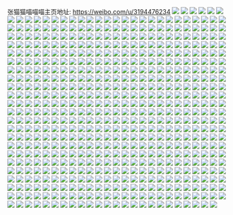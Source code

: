张猫猫喵喵喵主页地址: https://weibo.com/u/3194476234 
![](https://wx4.sinaimg.cn/mw2000/be67d6caly1h9breqdxnrj20u0140aig.jpg) 
![](https://wx4.sinaimg.cn/mw2000/be67d6caly1h9breqvjafj20u01hcahx.jpg) 
![](https://wx4.sinaimg.cn/mw2000/be67d6caly1h9brergyfdj20u0140n5k.jpg) 
![](https://wx4.sinaimg.cn/mw2000/be67d6caly1h9brept0y8j20u0140430.jpg) 
![](https://wx4.sinaimg.cn/mw2000/be67d6caly1h9bretli2sj20u01hc79u.jpg) 
![](https://wx4.sinaimg.cn/mw2000/be67d6caly1h9brerzi61j21400u0aht.jpg) 
![](https://wx4.sinaimg.cn/mw2000/be67d6caly1h9bresa70aj20k00zk78k.jpg) 
![](https://wx4.sinaimg.cn/mw2000/be67d6caly1h9bresz4j0j20u01hcakj.jpg) 
![](https://wx4.sinaimg.cn/mw2000/be67d6caly1h93se9oma0j20fp03bdfv.jpg) 
![](https://wx4.sinaimg.cn/mw2000/be67d6caly1h92mfc2porj20u01hc45l.jpg) 
![](https://wx4.sinaimg.cn/mw2000/be67d6caly1h92md96uwaj20u0140wlq.jpg) 
![](https://wx4.sinaimg.cn/mw2000/be67d6caly1h92mfdwi92j21hc0u07if.jpg) 
![](https://wx4.sinaimg.cn/mw2000/be67d6caly1h92md8mg9yj20u0140wmi.jpg) 
![](https://wx4.sinaimg.cn/mw2000/be67d6caly1h92mfjdotcj20u00u0gpr.jpg) 
![](https://wx4.sinaimg.cn/mw2000/be67d6caly1h92md9weatj20u0140wmx.jpg) 
![](https://wx4.sinaimg.cn/mw2000/be67d6caly1h92mffkp7sj21hc0u0wqp.jpg) 
![](https://wx4.sinaimg.cn/mw2000/be67d6caly1h92md7yufuj20u0140jyp.jpg) 
![](https://wx4.sinaimg.cn/mw2000/be67d6caly1h92mffzh0tj20u01hcq9y.jpg) 
![](https://wx4.sinaimg.cn/mw2000/be67d6caly1h90fd8tyz6j21400u0dmv.jpg) 
![](https://wx4.sinaimg.cn/mw2000/be67d6caly1h90fd8cjlbj20u00u0wka.jpg) 
![](https://wx4.sinaimg.cn/mw2000/be67d6caly1h90fiwgp29j20u00u00xy.jpg) 
![](https://wx4.sinaimg.cn/mw2000/be67d6caly1h90fiwv72lj20u00u0zpv.jpg) 
![](https://wx4.sinaimg.cn/mw2000/be67d6caly1h90fix91rsj20u00u0afb.jpg) 
![](https://wx4.sinaimg.cn/mw2000/be67d6caly1h90fiy2nc9j20u00u0444.jpg) 
![](https://wx4.sinaimg.cn/mw2000/be67d6caly1h8z1qn2v07j20u00u044z.jpg) 
![](https://wx4.sinaimg.cn/mw2000/be67d6caly1h8t8i27mptj20qo0zk41i.jpg) 
![](https://wx4.sinaimg.cn/mw2000/be67d6caly1h8t8eut1ssj20u00u0ag2.jpg) 
![](https://wx4.sinaimg.cn/mw2000/be67d6caly1h8t8eshivrj20u00u0tf1.jpg) 
![](https://wx4.sinaimg.cn/mw2000/be67d6caly1h8t8et4k0bj20u00u0gru.jpg) 
![](https://wx4.sinaimg.cn/mw2000/be67d6caly1h8t8exa5e5j20u01hcwlq.jpg) 
![](https://wx4.sinaimg.cn/mw2000/be67d6caly1h8j2e9anodj202q022gle.jpg) 
![](https://wx4.sinaimg.cn/mw2000/be67d6caly1h8e3038du8j213u0tugyf.jpg) 
![](https://wx4.sinaimg.cn/mw2000/be67d6caly1h8e333wjg1j20tz0tz11w.jpg) 
![](https://wx4.sinaimg.cn/mw2000/be67d6caly1h8e305na3mj21o01o0hdo.jpg) 
![](https://wx4.sinaimg.cn/mw2000/be67d6caly1h8e33ddcfij213u0tuqec.jpg) 
![](https://wx4.sinaimg.cn/mw2000/be67d6caly1h88dbmciq6j20p30is423.jpg) 
![](https://wx4.sinaimg.cn/mw2000/be67d6caly1h867tm9q4nj20c80awdga.jpg) 
![](https://wx4.sinaimg.cn/mw2000/be67d6caly1h867tx1zacj21o01o0azx.jpg) 
![](https://wx4.sinaimg.cn/mw2000/be67d6caly1h867thts3wj20u01hcn45.jpg) 
![](https://wx4.sinaimg.cn/mw2000/be67d6caly1h867tmhtr3j20tx0qydkr.jpg) 
![](https://wx4.sinaimg.cn/mw2000/be67d6caly1h82jfz5kh2j20zo0ni0vi.jpg) 
![](https://wx4.sinaimg.cn/mw2000/be67d6caly1h82jgrh4yvj20mt140gu5.jpg) 
![](https://wx4.sinaimg.cn/mw2000/be67d6caly1h82jg01zkyj21o01o0ttr.jpg) 
![](https://wx4.sinaimg.cn/mw2000/be67d6caly1h82jfrv1paj21o01o0kfd.jpg) 
![](https://wx4.sinaimg.cn/mw2000/be67d6caly1h631hahwa3j23402c0b2a.jpg) 
![](https://wx4.sinaimg.cn/mw2000/be67d6caly1h631hb5djwj21ho1zlqv5.jpg) 
![](https://wx4.sinaimg.cn/mw2000/be67d6caly1h631hbl62aj21kp2d24qp.jpg) 
![](https://wx4.sinaimg.cn/mw2000/be67d6caly1h3u4v3iahaj22c03401ky.jpg) 
![](https://wx4.sinaimg.cn/mw2000/be67d6caly1h3u4v7k5uuj22c0340x6p.jpg) 
![](https://wx4.sinaimg.cn/mw2000/be67d6caly1h3u4v8q7qkj22c0340kjm.jpg) 
![](https://wx4.sinaimg.cn/mw2000/be67d6caly1h3u4vak4j9j22c0340qv6.jpg) 
![](https://wx4.sinaimg.cn/mw2000/be67d6caly1h3u4v63nthj23402c0kjm.jpg) 
![](https://wx4.sinaimg.cn/mw2000/be67d6caly1h3u4v9p7akj21sc2dstwm.jpg) 
![](https://wx4.sinaimg.cn/mw2000/be67d6caly1h3u4v48f3cj22c02c01kx.jpg) 
![](https://wx4.sinaimg.cn/mw2000/be67d6caly1h3u4v582cgj21mj1mjqo9.jpg) 
![](https://wx4.sinaimg.cn/mw2000/be67d6caly1h3u4vbe0m8j21o0280kjl.jpg) 
![](https://wx4.sinaimg.cn/mw2000/be67d6caly1h3f7os2mstj20dw0dwweq.jpg) 
![](https://wx4.sinaimg.cn/mw2000/be67d6caly1h07kxe0jc0j21xf1664qp.jpg) 
![](https://wx4.sinaimg.cn/mw2000/be67d6caly1h07kygi9pzj21kw1kw7n5.jpg) 
![](https://wx4.sinaimg.cn/mw2000/be67d6caly1h07kzlg6z5j21uc2gg7wi.jpg) 
![](https://wx4.sinaimg.cn/mw2000/be67d6caly1h07kxbny1aj21o01o07uh.jpg) 
![](https://wx4.sinaimg.cn/mw2000/be67d6caly1gzufcfjcmij23402c0npe.jpg) 
![](https://wx4.sinaimg.cn/mw2000/be67d6caly1gzufcpdmwzj23402c04qr.jpg) 
![](https://wx4.sinaimg.cn/mw2000/be67d6caly1gzufcwo1cdj22ds1sc7wj.jpg) 
![](https://wx4.sinaimg.cn/mw2000/be67d6caly1gzufczjfv9j20ka0jgjvb.jpg) 
![](https://wx4.sinaimg.cn/mw2000/be67d6cagy1gyo1jrp5n1j20u01b647u.jpg) 
![](https://wx4.sinaimg.cn/mw2000/be67d6cagy1gyo1js6e6ej21400u0n2b.jpg) 
![](https://wx4.sinaimg.cn/mw2000/be67d6cagy1gyo1jr7w4oj21400u0dm5.jpg) 
![](https://wx4.sinaimg.cn/mw2000/be67d6cagy1gyo1jv3w9zj20u00u0jxs.jpg) 
![](https://wx4.sinaimg.cn/mw2000/be67d6cagy1gyo1jw2a97j214i0u047g.jpg) 
![](https://wx4.sinaimg.cn/mw2000/be67d6cagy1gyo1jvh0zxj20u00u011m.jpg) 
![](https://wx4.sinaimg.cn/mw2000/be67d6cagy1gyo1jupmdnj21400u0k12.jpg) 
![](https://wx4.sinaimg.cn/mw2000/be67d6cagy1gyo1jwgciij20u0140wkv.jpg) 
![](https://wx4.sinaimg.cn/mw2000/be67d6cagy1gyo1jwx42pj21400u00zp.jpg) 
![](https://wx4.sinaimg.cn/mw2000/be67d6caly1gxu00f1aecj21o01o01kx.jpg) 
![](https://wx4.sinaimg.cn/mw2000/be67d6caly1gxu00glgalj21o01o04qp.jpg) 
![](https://wx4.sinaimg.cn/mw2000/be67d6caly1gvuc5szbuaj20u00u0jwh.jpg) 
![](https://wx4.sinaimg.cn/mw2000/003ubHcely1gvgf7nt29wj63402c0b2b02.jpg) 
![](https://wx4.sinaimg.cn/mw2000/003ubHcely1gvgf7q9e83j63402c0b2b02.jpg) 
![](https://wx4.sinaimg.cn/mw2000/003ubHcely1gv3r96599sj60go0h3abk02.jpg) 
![](https://wx4.sinaimg.cn/mw2000/003ubHcely1gv0a7kigzuj60jp0d475f02.jpg) 
![](https://wx4.sinaimg.cn/mw2000/be67d6caly1gslijiwwslj223u35r7wi.jpg) 
![](https://wx4.sinaimg.cn/mw2000/be67d6caly1gslijmq99bj235s23ukjm.jpg) 
![](https://wx4.sinaimg.cn/mw2000/be67d6caly1gslikc1x74j223u35se83.jpg) 
![](https://wx4.sinaimg.cn/mw2000/be67d6caly1gslij1rrxoj223u35se82.jpg) 
![](https://wx4.sinaimg.cn/mw2000/be67d6caly1gslik4s6h9j21yu2yb4qq.jpg) 
![](https://wx4.sinaimg.cn/mw2000/be67d6caly1gslij7dlx7j223u35s4qq.jpg) 
![](https://wx4.sinaimg.cn/mw2000/be67d6caly1gsliiyjs18j223u35rx6s.jpg) 
![](https://wx4.sinaimg.cn/mw2000/be67d6caly1gslij9ztp2j223u35s4qr.jpg) 
![](https://wx4.sinaimg.cn/mw2000/be67d6caly1gslik6e67vj223u35s1l0.jpg) 
![](https://wx4.sinaimg.cn/mw2000/003ubHcely1gslijckwpbj623u35sb2b02.jpg) 
![](https://wx4.sinaimg.cn/mw2000/be67d6caly1gslijgi1oxj223u35skjm.jpg) 
![](https://wx4.sinaimg.cn/mw2000/be67d6caly1gslijhm4o6j223u23ukjl.jpg) 
![](https://wx4.sinaimg.cn/mw2000/be67d6caly1gslijkva3lj223u35s1kz.jpg) 
![](https://wx4.sinaimg.cn/mw2000/be67d6caly1gqcljuuveej21ky35s4qs.jpg) 
![](https://wx4.sinaimg.cn/mw2000/be67d6caly1gozzv0k9y6j20rm0qigt1.jpg) 
![](https://wx4.sinaimg.cn/mw2000/be67d6caly1gozzv3avj3j21o01o0b29.jpg) 
![](https://wx4.sinaimg.cn/mw2000/be67d6caly1gozzv7vb7rj21o01o0kjl.jpg) 
![](https://wx4.sinaimg.cn/mw2000/be67d6caly1gozzw19tidj20qx0qxqo5.jpg) 
![](https://wx4.sinaimg.cn/mw2000/be67d6caly1gowm3pod65j22av2avu0y.jpg) 
![](https://wx4.sinaimg.cn/mw2000/be67d6caly1gowm3syntnj22bz2c07wi.jpg) 
![](https://wx4.sinaimg.cn/mw2000/be67d6caly1gowm3lmq5bj21l71l7e81.jpg) 
![](https://wx4.sinaimg.cn/mw2000/be67d6caly1gowm3v10jaj21o01o0e81.jpg) 
![](https://wx4.sinaimg.cn/mw2000/be67d6caly1gnvm2ovr65j20u00p7gpf.jpg) 
![](https://wx4.sinaimg.cn/mw2000/be67d6caly1gns80wvw9pj20rs0qzdi3.jpg) 
![](https://wx4.sinaimg.cn/mw2000/be67d6caly1gn38v4ik2gj20u00u0dp5.jpg) 
![](https://wx4.sinaimg.cn/mw2000/be67d6cagy1gm2wggdphij20c8072gll.jpg) 
![](https://wx4.sinaimg.cn/mw2000/be67d6cagy1gly6lz0nkdj20ko0lw78j.jpg) 
![](https://wx4.sinaimg.cn/mw2000/be67d6cagy1glutvut13cj20gu0b7jtk.jpg) 
![](https://wx4.sinaimg.cn/mw2000/be67d6caly1gl0qzw4dc8j20tu0tu1dl.jpg) 
![](https://wx4.sinaimg.cn/mw2000/be67d6caly1gktf51lgrij20c809mjs0.jpg) 
![](https://wx4.sinaimg.cn/mw2000/be67d6caly1gka37symxcj20me0ku0wk.jpg) 
![](https://wx4.sinaimg.cn/mw2000/be67d6caly1gka37t6qj2j20cu0cuq3l.jpg) 
![](https://wx4.sinaimg.cn/mw2000/be67d6caly1gka37sk7l3j21da1da1kx.jpg) 
![](https://wx4.sinaimg.cn/mw2000/be67d6caly1gka37q2j80j23402c0hdu.jpg) 
![](https://wx4.sinaimg.cn/mw2000/be67d6caly1gjpatqu3nnj20hs0h4ac0.jpg) 
![](https://wx4.sinaimg.cn/mw2000/be67d6caly1gj0z1lnmqvj20u01hckcc.jpg) 
![](https://wx4.sinaimg.cn/mw2000/be67d6caly1ghl2jw41pcj218m18mgz1.jpg) 
![](https://wx4.sinaimg.cn/mw2000/be67d6caly1ghl2jwiw43j21id1idnmf.jpg) 
![](https://wx4.sinaimg.cn/mw2000/be67d6caly1ghl2jwu8ngj21ad1baqka.jpg) 
![](https://wx4.sinaimg.cn/mw2000/be67d6caly1ghl2jxqd66j21kw1kw4qp.jpg) 
![](https://wx4.sinaimg.cn/mw2000/be67d6caly1ghl2jvtc62j21kw1kw4qp.jpg) 
![](https://wx4.sinaimg.cn/mw2000/be67d6caly1ghl2jy81f8j21kw1kw1kx.jpg) 
![](https://wx4.sinaimg.cn/mw2000/be67d6caly1ghl2jurudjj22az2azdw1.jpg) 
![](https://wx4.sinaimg.cn/mw2000/be67d6caly1ghl2jyicbtj22c03401ai.jpg) 
![](https://wx4.sinaimg.cn/mw2000/be67d6caly1ghl2jz5vwgj21kw16oe19.jpg) 
![](https://wx4.sinaimg.cn/mw2000/be67d6caly1ggvkn6za6oj20nr16idxr.jpg) 
![](https://wx4.sinaimg.cn/mw2000/be67d6caly1ggvkn95lipj20sf1gbwkn.jpg) 
![](https://wx4.sinaimg.cn/mw2000/be67d6caly1ggvkn6nbwnj20nq133k3f.jpg) 
![](https://wx4.sinaimg.cn/mw2000/be67d6caly1ggvkn8xc87j20u00u0tks.jpg) 
![](https://wx4.sinaimg.cn/mw2000/be67d6caly1ggvkn9qcaij20u00u0n6u.jpg) 
![](https://wx4.sinaimg.cn/mw2000/be67d6caly1ggvkn8mt8ej20u0191arh.jpg) 
![](https://wx4.sinaimg.cn/mw2000/be67d6caly1ggvkn7g8hnj20u0140ncs.jpg) 
![](https://wx4.sinaimg.cn/mw2000/be67d6caly1ggvkn8aihwj21bu0u01c1.jpg) 
![](https://wx4.sinaimg.cn/mw2000/be67d6caly1ggvkn9fjtfj21cq0u01b5.jpg) 
![](https://wx4.sinaimg.cn/mw2000/be67d6caly1ggsr5yes3yj21kw11xn5k.jpg) 
![](https://wx4.sinaimg.cn/mw2000/be67d6caly1ggsr5y6bolj211x1kwqat.jpg) 
![](https://wx4.sinaimg.cn/mw2000/be67d6caly1ggsr60cdsvj21kw11xe3l.jpg) 
![](https://wx4.sinaimg.cn/mw2000/be67d6caly1ggsr5ztbx5j20z61grk1l.jpg) 
![](https://wx4.sinaimg.cn/mw2000/be67d6caly1ggsr5zebntj20zn1hiqko.jpg) 
![](https://wx4.sinaimg.cn/mw2000/be67d6caly1ggsr5z2a9zj21kw11xwpe.jpg) 
![](https://wx4.sinaimg.cn/mw2000/be67d6caly1ggsr5yqq78j21041dmak3.jpg) 
![](https://wx4.sinaimg.cn/mw2000/be67d6caly1ggsr60ncsjj211x1kw1ep.jpg) 
![](https://wx4.sinaimg.cn/mw2000/be67d6caly1ggsr61s1elj211x1kw10i.jpg) 
![](https://wx4.sinaimg.cn/mw2000/be67d6caly1ggsr62c8vyj20yh1fqarq.jpg) 
![](https://wx4.sinaimg.cn/mw2000/be67d6caly1ggsr62yun3j21kw11x1bn.jpg) 
![](https://wx4.sinaimg.cn/mw2000/be67d6caly1ggsr61jgd5j211x1kwn79.jpg) 
![](https://wx4.sinaimg.cn/mw2000/be67d6caly1ggsr621fbyj21kw11xtk9.jpg) 
![](https://wx4.sinaimg.cn/mw2000/be67d6caly1gg8fqzlkrej21910u00zt.jpg) 
![](https://wx4.sinaimg.cn/mw2000/be67d6caly1gg8fr073etj20u0140al4.jpg) 
![](https://wx4.sinaimg.cn/mw2000/be67d6caly1gg8fr1135uj21400u0tiw.jpg) 
![](https://wx4.sinaimg.cn/mw2000/be67d6caly1gg8fqybcmbj21400u0gve.jpg) 
![](https://wx4.sinaimg.cn/mw2000/be67d6caly1gfr1ndse5aj21o01o04qq.jpg) 
![](https://wx4.sinaimg.cn/mw2000/be67d6caly1gfr1nf7bxvj21kw1kwe81.jpg) 
![](https://wx4.sinaimg.cn/mw2000/be67d6caly1gfr1ngfkgdj21kw1kwhdt.jpg) 
![](https://wx4.sinaimg.cn/mw2000/be67d6caly1gfr1nbt79mj216o1kwtmf.jpg) 
![](https://wx4.sinaimg.cn/mw2000/be67d6caly1gfpyb9h3mej20u01407gg.jpg) 
![](https://wx4.sinaimg.cn/mw2000/be67d6caly1gfpyba3ai0j20u0140gx8.jpg) 
![](https://wx4.sinaimg.cn/mw2000/be67d6caly1gfpybaloy6j20u0140n7v.jpg) 
![](https://wx4.sinaimg.cn/mw2000/be67d6caly1gfpybb6mgmj20u01404bg.jpg) 
![](https://wx4.sinaimg.cn/mw2000/be67d6caly1gfpybbsznkj20u0140163.jpg) 
![](https://wx4.sinaimg.cn/mw2000/be67d6caly1gfpybcbzxej20u01404an.jpg) 
![](https://wx4.sinaimg.cn/mw2000/be67d6caly1gfpybcyifmj20u014012g.jpg) 
![](https://wx4.sinaimg.cn/mw2000/be67d6caly1gfpybfj0tij20u0140k37.jpg) 
![](https://wx4.sinaimg.cn/mw2000/be67d6caly1gfpybe5lfsj20u014014y.jpg) 
![](https://wx4.sinaimg.cn/mw2000/be67d6caly1gfpydgqw5kj20u0140ako.jpg) 
![](https://wx4.sinaimg.cn/mw2000/be67d6caly1gfhr2xp502j21gv1gvb29.jpg) 
![](https://wx4.sinaimg.cn/mw2000/be67d6caly1gfhr2zjjhfj21hh1hhe81.jpg) 
![](https://wx4.sinaimg.cn/mw2000/be67d6caly1gfhr3630psj21hc1hckjl.jpg) 
![](https://wx4.sinaimg.cn/mw2000/be67d6caly1gfhr30vfszj21e61e6ndo.jpg) 
![](https://wx4.sinaimg.cn/mw2000/be67d6caly1gfhr328njlj21hc1hc4jy.jpg) 
![](https://wx4.sinaimg.cn/mw2000/be67d6caly1gfhr36rr9wj21hc1hc4in.jpg) 
![](https://wx4.sinaimg.cn/mw2000/be67d6caly1gfhr32vb6rj21hc1hcx5k.jpg) 
![](https://wx4.sinaimg.cn/mw2000/be67d6caly1gfhr33wb77j21hc1hc1il.jpg) 
![](https://wx4.sinaimg.cn/mw2000/be67d6caly1gfhr2wbiifj21kw1kwhdt.jpg) 
![](https://wx4.sinaimg.cn/mw2000/be67d6caly1gfd7gclo24j20u00u0dsp.jpg) 
![](https://wx4.sinaimg.cn/mw2000/be67d6caly1gfd7gd4v28j20u00u0gvx.jpg) 
![](https://wx4.sinaimg.cn/mw2000/be67d6caly1gfd7ge223oj20u00umk27.jpg) 
![](https://wx4.sinaimg.cn/mw2000/be67d6caly1gfd7gek23uj20u0140qcv.jpg) 
![](https://wx4.sinaimg.cn/mw2000/be67d6caly1gfd7gbjhe9j20u00u0anc.jpg) 
![](https://wx4.sinaimg.cn/mw2000/be67d6caly1gfd7gfd62qj20u00zodxh.jpg) 
![](https://wx4.sinaimg.cn/mw2000/be67d6caly1gfd7gga2wfj20u00u0qcw.jpg) 
![](https://wx4.sinaimg.cn/mw2000/be67d6caly1gfd7gh34psj20u00u00z6.jpg) 
![](https://wx4.sinaimg.cn/mw2000/be67d6caly1gfd7gi262aj20u00u048i.jpg) 
![](https://wx4.sinaimg.cn/mw2000/be67d6caly1gf9lxx1up2j20go0gotag.jpg) 
![](https://wx4.sinaimg.cn/mw2000/be67d6caly1gf0j6s47izj210k0ty11z.jpg) 
![](https://wx4.sinaimg.cn/mw2000/be67d6caly1gf0j6ms3wxj20u00u079s.jpg) 
![](https://wx4.sinaimg.cn/mw2000/be67d6caly1gf0j6t1ir0j210111zwme.jpg) 
![](https://wx4.sinaimg.cn/mw2000/be67d6caly1gf0j6u88dij20ix0ix49u.jpg) 
![](https://wx4.sinaimg.cn/mw2000/be67d6caly1gevwyebgxgj20rx0rxjyh.jpg) 
![](https://wx4.sinaimg.cn/mw2000/be67d6caly1gevwyd44vdj21g916twvi.jpg) 
![](https://wx4.sinaimg.cn/mw2000/be67d6caly1gevwycrayej21kw1kw7wh.jpg) 
![](https://wx4.sinaimg.cn/mw2000/be67d6caly1gevwyejl50j20u00tzjz5.jpg) 
![](https://wx4.sinaimg.cn/mw2000/be67d6caly1gevwydzidlj21o01o0x6p.jpg) 
![](https://wx4.sinaimg.cn/mw2000/be67d6caly1gevwynh2kgj20u00u01kx.jpg) 
![](https://wx4.sinaimg.cn/mw2000/be67d6caly1gevwyhwdmaj21kw1kwhdt.jpg) 
![](https://wx4.sinaimg.cn/mw2000/be67d6caly1gevwyhdg60j21o01o0hdu.jpg) 
![](https://wx4.sinaimg.cn/mw2000/be67d6caly1gevwyush23j20u00u0x6g.jpg) 
![](https://wx4.sinaimg.cn/mw2000/be67d6caly1gek8v523ykj206y06yjrs.jpg) 
![](https://wx4.sinaimg.cn/mw2000/be67d6caly1ge559t981qj218f0x01hw.jpg) 
![](https://wx4.sinaimg.cn/mw2000/be67d6caly1ge559u6jvzj21o01o0e82.jpg) 
![](https://wx4.sinaimg.cn/mw2000/be67d6caly1ge559uvujuj21o01o0qv5.jpg) 
![](https://wx4.sinaimg.cn/mw2000/be67d6caly1ge559wn11ej21o01o01ky.jpg) 
![](https://wx4.sinaimg.cn/mw2000/be67d6caly1ge55a7cp0hj20px0u04qp.jpg) 
![](https://wx4.sinaimg.cn/mw2000/be67d6caly1ge55ax59q3j21o01o04qp.jpg) 
![](https://wx4.sinaimg.cn/mw2000/be67d6caly1ge3rm9aly6j21o01o0b2a.jpg) 
![](https://wx4.sinaimg.cn/mw2000/be67d6caly1ge3rmavc8aj21o01o0hdu.jpg) 
![](https://wx4.sinaimg.cn/mw2000/be67d6caly1ge3rmd2v0pj21o01o04qq.jpg) 
![](https://wx4.sinaimg.cn/mw2000/be67d6caly1ge3rmo6qujj21o01o01ky.jpg) 
![](https://wx4.sinaimg.cn/mw2000/be67d6caly1ge3rmfm6itj21o01o0x6q.jpg) 
![](https://wx4.sinaimg.cn/mw2000/be67d6caly1ge3rmmxszwj21o01o07wi.jpg) 
![](https://wx4.sinaimg.cn/mw2000/be67d6caly1gdtaxyrv9zj207g06rdgr.jpg) 
![](https://wx4.sinaimg.cn/mw2000/be67d6caly1gdgot6l56bj20u00z0gzq.jpg) 
![](https://wx4.sinaimg.cn/mw2000/be67d6caly1gdgot7bs5yj20u014011c.jpg) 
![](https://wx4.sinaimg.cn/mw2000/be67d6caly1gdgot7y28zj20u0140afe.jpg) 
![](https://wx4.sinaimg.cn/mw2000/be67d6caly1gdgotcncb1j21w01w07wi.jpg) 
![](https://wx4.sinaimg.cn/mw2000/be67d6caly1gdgotd9iavj20r60r60z4.jpg) 
![](https://wx4.sinaimg.cn/mw2000/be67d6caly1gdgotgscobj216o1kuhdt.jpg) 
![](https://wx4.sinaimg.cn/mw2000/be67d6caly1gdgoti7gqmj20u0140n2j.jpg) 
![](https://wx4.sinaimg.cn/mw2000/be67d6caly1gdgotkxauoj20u0140gw8.jpg) 
![](https://wx4.sinaimg.cn/mw2000/be67d6caly1gdgotixtd7j20u01400xx.jpg) 
![](https://wx4.sinaimg.cn/mw2000/be67d6caly1gcdamams1yj21i71i74qp.jpg) 
![](https://wx4.sinaimg.cn/mw2000/be67d6caly1gcdam9lqqnj21o01o04qq.jpg) 
![](https://wx4.sinaimg.cn/mw2000/be67d6caly1gcacvccgg2j204g03y3ya.jpg) 
![](https://wx4.sinaimg.cn/mw2000/be67d6caly1gbutq7d08fj20ku11210a.jpg) 
![](https://wx4.sinaimg.cn/mw2000/be67d6caly1gbkhfesfk1j20u00u0e81.jpg) 
![](https://wx4.sinaimg.cn/mw2000/be67d6caly1gbkhsl33qij21o01o0u0x.jpg) 
![](https://wx4.sinaimg.cn/mw2000/be67d6caly1gbkhslomcrj21o01o0npd.jpg) 
![](https://wx4.sinaimg.cn/mw2000/be67d6caly1gactjy5db8j20xs0xsqjm.jpg) 
![](https://wx4.sinaimg.cn/mw2000/be67d6caly1gactk7w0v1j22801o01kz.jpg) 
![](https://wx4.sinaimg.cn/mw2000/be67d6caly1gactk9firij216o16mkiu.jpg) 
![](https://wx4.sinaimg.cn/mw2000/be67d6caly1gactkaaptwj216o16mgwn.jpg) 
![](https://wx4.sinaimg.cn/mw2000/be67d6caly1gactkaiyb3j20pd0lf79y.jpg) 
![](https://wx4.sinaimg.cn/mw2000/be67d6caly1gactkavl1pj20z70u0gua.jpg) 
![](https://wx4.sinaimg.cn/mw2000/be67d6caly1gactkfs0hoj21o01o0e82.jpg) 
![](https://wx4.sinaimg.cn/mw2000/be67d6caly1gactkkcgkqj22yo1o0npe.jpg) 
![](https://wx4.sinaimg.cn/mw2000/be67d6caly1gactkmvc1vj21o01o04qq.jpg) 
![](https://wx4.sinaimg.cn/mw2000/be67d6caly1gaakoyso1jj20u00u0n2n.jpg) 
![](https://wx4.sinaimg.cn/mw2000/be67d6caly1ga5auuy8ubj20je0ekgrn.jpg) 
![](https://wx4.sinaimg.cn/mw2000/be67d6caly1g9wcvms1m9j21o01o0x6p.jpg) 
![](https://wx4.sinaimg.cn/mw2000/be67d6caly1g9wcvxzbsej216o16me81.jpg) 
![](https://wx4.sinaimg.cn/mw2000/be67d6caly1g9wcw2jjjgj21o01o07wi.jpg) 
![](https://wx4.sinaimg.cn/mw2000/be67d6caly1g9wcwd39x4j21ml1mlhdv.jpg) 
![](https://wx4.sinaimg.cn/mw2000/be67d6caly1g9wcvuwayuj21i71i74qp.jpg) 
![](https://wx4.sinaimg.cn/mw2000/be67d6caly1g9wcwk7zshj21o01bfb29.jpg) 
![](https://wx4.sinaimg.cn/mw2000/be67d6caly1g9wcx4fawwj21o013rb29.jpg) 
![](https://wx4.sinaimg.cn/mw2000/be67d6caly1g9wcvs78pjj21o01o0hdu.jpg) 
![](https://wx4.sinaimg.cn/mw2000/be67d6caly1g9wcw8p5mpj21o01o0e83.jpg) 
![](https://wx4.sinaimg.cn/mw2000/be67d6caly1g9syh3lrr6j23402c07gh.jpg) 
![](https://wx4.sinaimg.cn/mw2000/be67d6caly1g9syim0tbfj21o01o01ky.jpg) 
![](https://wx4.sinaimg.cn/mw2000/be67d6caly1g9syijddc5j21o01o0b2a.jpg) 
![](https://wx4.sinaimg.cn/mw2000/be67d6caly1g9syimt4djj20tz0tzayh.jpg) 
![](https://wx4.sinaimg.cn/mw2000/be67d6caly1g9syj3m2ycj21o01o0hdu.jpg) 
![](https://wx4.sinaimg.cn/mw2000/be67d6caly1g9syjj55cwj21o01o07wi.jpg) 
![](https://wx4.sinaimg.cn/mw2000/be67d6caly1g9syk3oxj4j23402c0hdt.jpg) 
![](https://wx4.sinaimg.cn/mw2000/be67d6caly1g9syk6lleej23402c0e81.jpg) 
![](https://wx4.sinaimg.cn/mw2000/be67d6caly1g9syka8cezj23402c0hdt.jpg) 
![](https://wx4.sinaimg.cn/mw2000/be67d6caly1g9m1o00jajj20v91voqv6.jpg) 
![](https://wx4.sinaimg.cn/mw2000/be67d6caly1g9itfz5l4hj20u00u049r.jpg) 
![](https://wx4.sinaimg.cn/mw2000/be67d6caly1g9ith7u0d1j21400u0djm.jpg) 
![](https://wx4.sinaimg.cn/mw2000/be67d6caly1g9itg06t2hj20u00u0k3b.jpg) 
![](https://wx4.sinaimg.cn/mw2000/be67d6caly1g9ith8fb18j20u00u0ti6.jpg) 
![](https://wx4.sinaimg.cn/mw2000/be67d6caly1g9itfynfuwj20u00u0k1e.jpg) 
![](https://wx4.sinaimg.cn/mw2000/be67d6caly1g9ith7e9vtj20u00u047h.jpg) 
![](https://wx4.sinaimg.cn/mw2000/be67d6caly1g9ith8w8t6j20u00u0n7a.jpg) 
![](https://wx4.sinaimg.cn/mw2000/be67d6caly1g9ith83qzkj20u00u0dkx.jpg) 
![](https://wx4.sinaimg.cn/mw2000/be67d6caly1g9ith976zyj20u00u0149.jpg) 
![](https://wx4.sinaimg.cn/mw2000/b10c1bc2ly1g9dygbpnyxg20c80c8add.jpg) 
![](https://wx4.sinaimg.cn/mw2000/be67d6caly1g92or3hwayj20u00u0th5.jpg) 
![](https://wx4.sinaimg.cn/mw2000/be67d6caly1g92orgks74j20u00u0wm0.jpg) 
![](https://wx4.sinaimg.cn/mw2000/be67d6caly1g92ot3zg4qj20u00v7qlk.jpg) 
![](https://wx4.sinaimg.cn/mw2000/be67d6caly1g92oth2wglj20u00u0guq.jpg) 
![](https://wx4.sinaimg.cn/mw2000/be67d6caly1g92ov7p84cj20u0141472.jpg) 
![](https://wx4.sinaimg.cn/mw2000/be67d6caly1g92ot3fdhxj20u00u04cc.jpg) 
![](https://wx4.sinaimg.cn/mw2000/be67d6caly1g92ot3p9qyj20u00u07g5.jpg) 
![](https://wx4.sinaimg.cn/mw2000/be67d6caly1g92ov8k8hvj20u00u0n6p.jpg) 
![](https://wx4.sinaimg.cn/mw2000/be67d6caly1g92ov84vm1j20u00u0tln.jpg) 
![](https://wx4.sinaimg.cn/mw2000/be67d6caly1g8t67ga3jgj21o01o0b2a.jpg) 
![](https://wx4.sinaimg.cn/mw2000/be67d6caly1g8t67fhjb3j21o01o01ky.jpg) 
![](https://wx4.sinaimg.cn/mw2000/be67d6caly1g8t67gqebij216f16fx4v.jpg) 
![](https://wx4.sinaimg.cn/mw2000/be67d6caly1g8t67hb9xsj21o01o0b2a.jpg) 
![](https://wx4.sinaimg.cn/mw2000/be67d6caly1g8s57ypbikj21o01o0u0x.jpg) 
![](https://wx4.sinaimg.cn/mw2000/be67d6caly1g8s591b4rzj21hm1hm7wh.jpg) 
![](https://wx4.sinaimg.cn/mw2000/be67d6caly1g8s58piejxj21o01o0x6p.jpg) 
![](https://wx4.sinaimg.cn/mw2000/be67d6caly1g8s59r3lnrj21g61g6x6p.jpg) 
![](https://wx4.sinaimg.cn/mw2000/be67d6caly1g8s593tf0wj21kw1kwtjr.jpg) 
![](https://wx4.sinaimg.cn/mw2000/be67d6caly1g8s5a1gxurj21o01o0qv5.jpg) 
![](https://wx4.sinaimg.cn/mw2000/be67d6caly1g8s5ar6b26j20tu0tu7wh.jpg) 
![](https://wx4.sinaimg.cn/mw2000/be67d6caly1g8s5aa0gqaj21o01o0kjl.jpg) 
![](https://wx4.sinaimg.cn/mw2000/be67d6caly1g8s5ak7wvtj20tu0tuhdt.jpg) 
![](https://wx4.sinaimg.cn/mw2000/be67d6caly1g8pwo5364cj20u00u0guq.jpg) 
![](https://wx4.sinaimg.cn/mw2000/be67d6caly1g8k40ay066j21kw1kw12x.jpg) 
![](https://wx4.sinaimg.cn/mw2000/be67d6caly1g8ay2lalztj20ci099dgm.jpg) 
![](https://wx4.sinaimg.cn/mw2000/be67d6caly1g89sey1clpj20hs0hsmzr.jpg) 
![](https://wx4.sinaimg.cn/mw2000/be67d6caly1g86cx2cof2j20c80c8750.jpg) 
![](https://wx4.sinaimg.cn/mw2000/be67d6caly1g7y5okx8ghj20tu0tu467.jpg) 
![](https://wx4.sinaimg.cn/mw2000/be67d6caly1g7wyceafxjj20u00u0n9y.jpg) 
![](https://wx4.sinaimg.cn/mw2000/be67d6caly1g7wychlnusj20u00u0aju.jpg) 
![](https://wx4.sinaimg.cn/mw2000/be67d6caly1g7wychs89vj20u00u0ds9.jpg) 
![](https://wx4.sinaimg.cn/mw2000/be67d6caly1g7wydisiukj20u00u0the.jpg) 
![](https://wx4.sinaimg.cn/mw2000/be67d6caly1g7wydil988j20tu0tun55.jpg) 
![](https://wx4.sinaimg.cn/mw2000/be67d6caly1g7wydj3wedj21hc0u0k63.jpg) 
![](https://wx4.sinaimg.cn/mw2000/be67d6caly1g7wzcccp8aj20u00u0gno.jpg) 
![](https://wx4.sinaimg.cn/mw2000/be67d6caly1g7wzcctaarj20u00u0tdi.jpg) 
![](https://wx4.sinaimg.cn/mw2000/be67d6caly1g7wzcd1paij20u00u0ack.jpg) 
![](https://wx4.sinaimg.cn/mw2000/be67d6caly1g7k59b1vf2j21ww2pgkjl.jpg) 
![](https://wx4.sinaimg.cn/mw2000/be67d6caly1g7k59byvtaj21kw1kwgwb.jpg) 
![](https://wx4.sinaimg.cn/mw2000/be67d6caly1g7k59cmt2jj21ww2pg19z.jpg) 
![](https://wx4.sinaimg.cn/mw2000/be67d6caly1g7k59d8q46j21ww2pgkjl.jpg) 
![](https://wx4.sinaimg.cn/mw2000/be67d6caly1g7c7xh803jj206w07mwg9.jpg) 
![](https://wx4.sinaimg.cn/mw2000/be67d6caly1g7943r0u7dj22c02c0h6a.jpg) 
![](https://wx4.sinaimg.cn/mw2000/be67d6caly1g7945jnhrcj20fw0fw43w.jpg) 
![](https://wx4.sinaimg.cn/mw2000/be67d6caly1g7943q8itpj21o01o0npd.jpg) 
![](https://wx4.sinaimg.cn/mw2000/be67d6caly1g76cv6n5rpj20sr06zdgw.jpg) 
![](https://wx4.sinaimg.cn/mw2000/be67d6caly1g70lwb51noj213i0u0wkl.jpg) 
![](https://wx4.sinaimg.cn/mw2000/be67d6caly1g70lnpgx3jj20u00u0jxv.jpg) 
![](https://wx4.sinaimg.cn/mw2000/be67d6caly1g70lpnb2oij20u00u0144.jpg) 
![](https://wx4.sinaimg.cn/mw2000/be67d6caly1g70lnou11aj20u00u0q70.jpg) 
![](https://wx4.sinaimg.cn/mw2000/be67d6caly1g70lwbpm83j20u00u0n67.jpg) 
![](https://wx4.sinaimg.cn/mw2000/be67d6caly1g70lnp1024j20u00u0dhk.jpg) 
![](https://wx4.sinaimg.cn/mw2000/be67d6caly1g70lx51242j20u00u0gwh.jpg) 
![](https://wx4.sinaimg.cn/mw2000/be67d6caly1g70lwc4rx6j20u00u0akm.jpg) 
![](https://wx4.sinaimg.cn/mw2000/be67d6caly1g70lx5garjj21400u0wqv.jpg) 
![](https://wx4.sinaimg.cn/mw2000/be67d6caly1g70kmql8wtj20so03c3zx.jpg) 
![](https://wx4.sinaimg.cn/mw2000/be67d6caly1g6el1fjibwj21w01w07wi.jpg) 
![](https://wx4.sinaimg.cn/mw2000/be67d6caly1g6el1golofj21o01o0npe.jpg) 
![](https://wx4.sinaimg.cn/mw2000/be67d6caly1g6el1hixe0j21o01o0e81.jpg) 
![](https://wx4.sinaimg.cn/mw2000/be67d6caly1g6el1idvhlj21o01o0kjl.jpg) 
![](https://wx4.sinaimg.cn/mw2000/be67d6cagy1g660ya5fuwj22bc3h0u0x.jpg) 
![](https://wx4.sinaimg.cn/mw2000/be67d6cagy1g660y986qlj22bc3h0e82.jpg) 
![](https://wx4.sinaimg.cn/mw2000/be67d6cagy1g660ybid62j22bc3h0x6q.jpg) 
![](https://wx4.sinaimg.cn/mw2000/be67d6cagy1g660ye0q27j23h03h0e87.jpg) 
![](https://wx4.sinaimg.cn/mw2000/be67d6cagy1g660ygta13j23h03h0e89.jpg) 
![](https://wx4.sinaimg.cn/mw2000/be67d6cagy1g660yhy42gj216o16m4qp.jpg) 
![](https://wx4.sinaimg.cn/mw2000/be67d6cagy1g660yjfsg7j21kn1kne81.jpg) 
![](https://wx4.sinaimg.cn/mw2000/be67d6cagy1g660yieng0j216o1kutwa.jpg) 
![](https://wx4.sinaimg.cn/mw2000/be67d6cagy1g660yk848uj21o01o0hdt.jpg) 
![](https://wx4.sinaimg.cn/mw2000/be67d6caly1g62ulcsjw3j21cx1cx7t4.jpg) 
![](https://wx4.sinaimg.cn/mw2000/be67d6caly1g62ulg0vuxj21o01o0qv5.jpg) 
![](https://wx4.sinaimg.cn/mw2000/be67d6caly1g62ulp1o6ij20so0s41k5.jpg) 
![](https://wx4.sinaimg.cn/mw2000/be67d6caly1g62uldzy3zj21o01o0hdt.jpg) 
![](https://wx4.sinaimg.cn/mw2000/be67d6caly1g62ulhonv2j21o01o0e81.jpg) 
![](https://wx4.sinaimg.cn/mw2000/be67d6caly1g62um8jjqxj20qh0qh4qp.jpg) 
![](https://wx4.sinaimg.cn/mw2000/be67d6caly1g62ulizvx6j21o01o0b29.jpg) 
![](https://wx4.sinaimg.cn/mw2000/be67d6caly1g62ulcegzxj21o01o01kx.jpg) 
![](https://wx4.sinaimg.cn/mw2000/be67d6caly1g62ulkv7r4j21o01o04qp.jpg) 
![](https://wx4.sinaimg.cn/mw2000/be67d6caly1g5yg8ldlmsj23h03h0hdw.jpg) 
![](https://wx4.sinaimg.cn/mw2000/be67d6caly1g5iajvn3bnj20u00u0ala.jpg) 
![](https://wx4.sinaimg.cn/mw2000/be67d6caly1g5iaknps21j20u01t07e7.jpg) 
![](https://wx4.sinaimg.cn/mw2000/be67d6caly1g5iajw9wfkj20u00u013l.jpg) 
![](https://wx4.sinaimg.cn/mw2000/be67d6caly1g5iaknalvoj20u00u0dr6.jpg) 
![](https://wx4.sinaimg.cn/mw2000/be67d6caly1g5iakp5fh7j20u00u04a2.jpg) 
![](https://wx4.sinaimg.cn/mw2000/be67d6caly1g5iamy6o5wj20u00u0qbq.jpg) 
![](https://wx4.sinaimg.cn/mw2000/be67d6caly1g5hhiujgl9j205i05iab1.jpg) 
![](https://wx4.sinaimg.cn/mw2000/be67d6caly1g5arnk4uqij20u018uhdt.jpg) 
![](https://wx4.sinaimg.cn/mw2000/be67d6caly1g5arn81u9qj217i2m8kjl.jpg) 
![](https://wx4.sinaimg.cn/mw2000/be67d6caly1g5anqp9a36j20v90uagpo.jpg) 
![](https://wx4.sinaimg.cn/mw2000/be67d6caly1g5ansnboqyj23402c04qp.jpg) 
![](https://wx4.sinaimg.cn/mw2000/be67d6caly1g5anu9rulij20kd08q78m.jpg) 
![](https://wx4.sinaimg.cn/mw2000/be67d6caly1g5anu36azfj20j60as3zl.jpg) 
![](https://wx4.sinaimg.cn/mw2000/be67d6caly1g5anuurwjkj218h0tzb29.jpg) 
![](https://wx4.sinaimg.cn/mw2000/be67d6caly1g5anw9xo4oj21o01o0kjl.jpg) 
![](https://wx4.sinaimg.cn/mw2000/be67d6caly1g592scf2v3j20u00u0gpn.jpg) 
![](https://wx4.sinaimg.cn/mw2000/be67d6caly1g592scsg2bj20u00u00vp.jpg) 
![](https://wx4.sinaimg.cn/mw2000/be67d6caly1g592sd5kwbj20u00u0n0s.jpg) 
![](https://wx4.sinaimg.cn/mw2000/be67d6caly1g592sdlqspj20u00u0gqt.jpg) 
![](https://wx4.sinaimg.cn/mw2000/be67d6caly1g592v0t78rj20u00u0gp5.jpg) 
![](https://wx4.sinaimg.cn/mw2000/be67d6caly1g592v1ekeoj20u00u00zp.jpg) 
![](https://wx4.sinaimg.cn/mw2000/be67d6caly1g592v1sms1j207t06x0sy.jpg) 
![](https://wx4.sinaimg.cn/mw2000/be67d6caly1g592vuf1wtj20u00u0n2h.jpg) 
![](https://wx4.sinaimg.cn/mw2000/be67d6caly1g592t9g8i9j20u00u0ait.jpg) 
![](https://wx4.sinaimg.cn/mw2000/be67d6caly1g53s5j89b9j20vi0vidsr.jpg) 
![](https://wx4.sinaimg.cn/mw2000/be67d6caly1g53s5klwfzj21o01o0b29.jpg) 
![](https://wx4.sinaimg.cn/mw2000/be67d6caly1g4sr9agtbqj219c1ru7wh.jpg) 
![](https://wx4.sinaimg.cn/mw2000/be67d6caly1g4sr9d2s6zj216o16m7n1.jpg) 
![](https://wx4.sinaimg.cn/mw2000/be67d6caly1g4sr9b0e8vj219c2004qp.jpg) 
![](https://wx4.sinaimg.cn/mw2000/be67d6caly1g4sr9bi8b9j215x15wqm1.jpg) 
![](https://wx4.sinaimg.cn/mw2000/be67d6caly1g4sr9cotoyj215v1uie81.jpg) 
![](https://wx4.sinaimg.cn/mw2000/be67d6caly1g4sr9k8ebbj215x15wwyf.jpg) 
![](https://wx4.sinaimg.cn/mw2000/be67d6caly1g4qma3tufjj20u00u0dj3.jpg) 
![](https://wx4.sinaimg.cn/mw2000/be67d6caly1g4kbexyve4j23401w8b2a.jpg) 
![](https://wx4.sinaimg.cn/mw2000/be67d6caly1g4kbez1a8kj216o16m4qp.jpg) 
![](https://wx4.sinaimg.cn/mw2000/be67d6caly1g4kbf17ixjj216o1ku4qp.jpg) 
![](https://wx4.sinaimg.cn/mw2000/be67d6caly1g4kbf2pp71j216o1ku1kx.jpg) 
![](https://wx4.sinaimg.cn/mw2000/be67d6caly1g4kbf3v9ccj216o1kub29.jpg) 
![](https://wx4.sinaimg.cn/mw2000/be67d6caly1g4kbf4c1ioj20rs0po7gp.jpg) 
![](https://wx4.sinaimg.cn/mw2000/be67d6caly1g4kbf59xhdj22io15v1ky.jpg) 
![](https://wx4.sinaimg.cn/mw2000/be67d6caly1g4kbf64xkxj215v2ionpd.jpg) 
![](https://wx4.sinaimg.cn/mw2000/be67d6caly1g4kbf6zgjkj22io15v1ky.jpg) 
![](https://wx4.sinaimg.cn/mw2000/be67d6caly1g4hci7gwh3j20u00u0dog.jpg) 
![](https://wx4.sinaimg.cn/mw2000/be67d6caly1g4hci84619j20u00u0gve.jpg) 
![](https://wx4.sinaimg.cn/mw2000/be67d6caly1g4hcjj3hqbj21400u046h.jpg) 
![](https://wx4.sinaimg.cn/mw2000/be67d6caly1g4hci9hxn9j21400ig109.jpg) 
![](https://wx4.sinaimg.cn/mw2000/be67d6caly1g4hcivzphyj21jj0tz4hg.jpg) 
![](https://wx4.sinaimg.cn/mw2000/be67d6caly1g4hcj3fkjvj21lz0tzkah.jpg) 
![](https://wx4.sinaimg.cn/mw2000/be67d6caly1g4hcjbtdw7j21lg0tznhp.jpg) 
![](https://wx4.sinaimg.cn/mw2000/be67d6caly1g4hcie04opj20u00u0drr.jpg) 
![](https://wx4.sinaimg.cn/mw2000/be67d6caly1g4hciehfhvj20u00u0tfp.jpg) 
![](https://wx4.sinaimg.cn/mw2000/be67d6caly1g4b954p4g9j20u00u0k1o.jpg) 
![](https://wx4.sinaimg.cn/mw2000/be67d6caly1g40wle98eij20u00u00xe.jpg) 
![](https://wx4.sinaimg.cn/mw2000/be67d6caly1g3n80ohcqxj21o01o0ne5.jpg) 
![](https://wx4.sinaimg.cn/mw2000/be67d6caly1g3hinphzu4j20u00u0any.jpg) 
![](https://wx4.sinaimg.cn/mw2000/be67d6caly1g3hinr0nirj20u00u07if.jpg) 
![](https://wx4.sinaimg.cn/mw2000/be67d6caly1g3hiteoun5j20qb0q3470.jpg) 
![](https://wx4.sinaimg.cn/mw2000/be67d6caly1g3hinra41cj20u00u0tmm.jpg) 
![](https://wx4.sinaimg.cn/mw2000/be67d6caly1g3hisleadsj20u00u00wo.jpg) 
![](https://wx4.sinaimg.cn/mw2000/be67d6caly1g3hisl67woj20u00u07h4.jpg) 
![](https://wx4.sinaimg.cn/mw2000/be67d6caly1g3h2de6lahj23402c0hdu.jpg) 
![](https://wx4.sinaimg.cn/mw2000/be67d6caly1g3f5u4kbxdj210m0u0wjl.jpg) 
![](https://wx4.sinaimg.cn/mw2000/be67d6caly1g3bpqspaeaj20ci0ci3ze.jpg) 
![](https://wx4.sinaimg.cn/mw2000/be67d6caly1g388jplbogj20u00u0th3.jpg) 
![](https://wx4.sinaimg.cn/mw2000/be67d6caly1g388jolie8j20u00u011z.jpg) 
![](https://wx4.sinaimg.cn/mw2000/be67d6caly1g388jql0y4j20u00u0n5l.jpg) 
![](https://wx4.sinaimg.cn/mw2000/be67d6caly1g388jro909j20u00u012a.jpg) 
![](https://wx4.sinaimg.cn/mw2000/be67d6caly1g388jsqf34j20u00u07d0.jpg) 
![](https://wx4.sinaimg.cn/mw2000/be67d6caly1g388juckvhj20u014047t.jpg) 
![](https://wx4.sinaimg.cn/mw2000/be67d6caly1g388r9wdc5j20u00u0gwi.jpg) 
![](https://wx4.sinaimg.cn/mw2000/be67d6caly1g388qveixhj20u00u012j.jpg) 
![](https://wx4.sinaimg.cn/mw2000/be67d6caly1g388pp5i6jj20u00u049x.jpg) 
![](https://wx4.sinaimg.cn/mw2000/be67d6caly1g35mvziq4gj205i05i3yj.jpg) 
![](https://wx4.sinaimg.cn/mw2000/be67d6caly1g2w5lsf7p1j21o01o0wx1.jpg) 
![](https://wx4.sinaimg.cn/mw2000/be67d6caly1g2w5lrzz6hj21o01o01ea.jpg) 
![](https://wx4.sinaimg.cn/mw2000/be67d6caly1g2w5lt64i2j21o01o0h8y.jpg) 
![](https://wx4.sinaimg.cn/mw2000/be67d6caly1g2w5ltp0qkj21o01o0tsg.jpg) 
![](https://wx4.sinaimg.cn/mw2000/be67d6caly1g2w5luoueaj21o01o0dvy.jpg) 
![](https://wx4.sinaimg.cn/mw2000/be67d6caly1g2w5lz4a8qj21o01o0wyi.jpg) 
![](https://wx4.sinaimg.cn/mw2000/be67d6caly1g2w5lxjetyj21o01o04nq.jpg) 
![](https://wx4.sinaimg.cn/mw2000/be67d6caly1g2w5lyja5aj21o01o0dzy.jpg) 
![](https://wx4.sinaimg.cn/mw2000/be67d6caly1g2w5lxzw4dj214a0oe7h8.jpg) 
![](https://wx4.sinaimg.cn/mw2000/be67d6caly1g2hi7lw6bmj21o01o0b29.jpg) 
![](https://wx4.sinaimg.cn/mw2000/be67d6caly1g22evvytlrj20k00zkweq.jpg) 
![](https://wx4.sinaimg.cn/mw2000/be67d6caly1g20bjk678cj222k1egnpf.jpg) 
![](https://wx4.sinaimg.cn/mw2000/be67d6caly1g1vabbze26j20rs15oqkf.jpg) 
![](https://wx4.sinaimg.cn/mw2000/be67d6caly1g1vabr9i19j216o1ku7wi.jpg) 
![](https://wx4.sinaimg.cn/mw2000/be67d6caly1g1vac3jo9oj216o16m1ky.jpg) 
![](https://wx4.sinaimg.cn/mw2000/be67d6caly1g1vabdp0ovj20qj0uq10c.jpg) 
![](https://wx4.sinaimg.cn/mw2000/be67d6caly1g1vacc93wjj216o1kuu0x.jpg) 
![](https://wx4.sinaimg.cn/mw2000/be67d6caly1g1vackt18mj215o15ou0x.jpg) 
![](https://wx4.sinaimg.cn/mw2000/be67d6caly1g1nkb3y55xj20n60n6ta9.jpg) 
![](https://wx4.sinaimg.cn/mw2000/be67d6caly1g1k5fbcb8aj20u10u0n2s.jpg) 
![](https://wx4.sinaimg.cn/mw2000/be67d6caly1g1fgxgmfrsj20u00u07gj.jpg) 
![](https://wx4.sinaimg.cn/mw2000/be67d6caly1g19rtdf61vj210l0u017s.jpg) 
![](https://wx4.sinaimg.cn/mw2000/be67d6caly1g10fsazeloj20a00a0aa6.jpg) 
![](https://wx4.sinaimg.cn/mw2000/be67d6caly1g10fsanphij20a00a00sv.jpg) 
![](https://wx4.sinaimg.cn/mw2000/be67d6caly1g0zab7dx3yj20u00u0wi8.jpg) 
![](https://wx4.sinaimg.cn/mw2000/be67d6caly1g0usfaywp8j20tk1f8qo9.jpg) 
![](https://wx4.sinaimg.cn/mw2000/be67d6caly1g0usecxmigj206i0h13z2.jpg) 
![](https://wx4.sinaimg.cn/mw2000/be67d6cagy1g0p07g4o21j2084080mxa.jpg) 
![](https://wx4.sinaimg.cn/mw2000/be67d6caly1g0ml28ez69j20ie0ic75p.jpg) 
![](https://wx4.sinaimg.cn/mw2000/be67d6caly1g0hz35fmhwj20u01404hk.jpg) 
![](https://wx4.sinaimg.cn/mw2000/be67d6caly1g0hz35pf3aj213z0u0n76.jpg) 
![](https://wx4.sinaimg.cn/mw2000/be67d6caly1g0hz35zarbj21400u0wqo.jpg) 
![](https://wx4.sinaimg.cn/mw2000/be67d6caly1g0hz36bxfwj20u0142wz3.jpg) 
![](https://wx4.sinaimg.cn/mw2000/be67d6caly1g0hz36mbwrj20u00u0n9d.jpg) 
![](https://wx4.sinaimg.cn/mw2000/be67d6caly1g0hz370fokj20u0140ase.jpg) 
![](https://wx4.sinaimg.cn/mw2000/be67d6caly1g0hz37cfoyj21400u0tjl.jpg) 
![](https://wx4.sinaimg.cn/mw2000/be67d6caly1g0hz37lyq3j20u01407b7.jpg) 
![](https://wx4.sinaimg.cn/mw2000/be67d6caly1g0hz3554ujj21400u07et.jpg) 
![](https://wx4.sinaimg.cn/mw2000/be67d6caly1fzmlive0sqj21hx1h0e82.jpg) 
![](https://wx4.sinaimg.cn/mw2000/be67d6caly1fzmliwbprpj21o01fs7wh.jpg) 
![](https://wx4.sinaimg.cn/mw2000/be67d6caly1fzmljsfz34j21o01fnnpe.jpg) 
![](https://wx4.sinaimg.cn/mw2000/be67d6caly1fzmlkrim3uj22m81h0u0x.jpg) 
![](https://wx4.sinaimg.cn/mw2000/be67d6caly1fzmljn3udzj23402c0npf.jpg) 
![](https://wx4.sinaimg.cn/mw2000/be67d6caly1fzmlj1obxuj23402c0e82.jpg) 
![](https://wx4.sinaimg.cn/mw2000/be67d6caly1fzmlix56cmj23402c04qp.jpg) 
![](https://wx4.sinaimg.cn/mw2000/be67d6caly1fzmlkyydxoj22c11h01l1.jpg) 
![](https://wx4.sinaimg.cn/mw2000/be67d6caly1fzmliz69xoj23402c07wh.jpg) 
![](https://wx4.sinaimg.cn/mw2000/be67d6caly1fz3zsxhb3qj22ds1sc1ky.jpg) 
![](https://wx4.sinaimg.cn/mw2000/be67d6caly1fz3zsy8iuuj22ds1sckjl.jpg) 
![](https://wx4.sinaimg.cn/mw2000/be67d6caly1fz3zsz6w3rj22ds1scx6p.jpg) 
![](https://wx4.sinaimg.cn/mw2000/be67d6caly1fythleis2ej215o15okjl.jpg) 
![](https://wx4.sinaimg.cn/mw2000/be67d6caly1fyr2qooam2j20qo0qo46d.jpg) 
![](https://wx4.sinaimg.cn/mw2000/be67d6caly1fyr2qphygnj20qo0qon4k.jpg) 
![](https://wx4.sinaimg.cn/mw2000/be67d6caly1fyr2qn7wp8j20qo0qodnn.jpg) 
![](https://wx4.sinaimg.cn/mw2000/be67d6caly1fyr2qq0jamj20qo0qon38.jpg) 
![](https://wx4.sinaimg.cn/mw2000/be67d6caly1fyr2qr1bohj20qo0qojzb.jpg) 
![](https://wx4.sinaimg.cn/mw2000/be67d6caly1fyr2qt3ozfj20qo0qotfq.jpg) 
![](https://wx4.sinaimg.cn/mw2000/be67d6caly1fyr2quc7wvj20qo0zk12k.jpg) 
![](https://wx4.sinaimg.cn/mw2000/be67d6caly1fyr2qy8c3nj20qo0qoqa0.jpg) 
![](https://wx4.sinaimg.cn/mw2000/be67d6caly1fyr2qw9alaj20qo0qowlc.jpg) 
![](https://wx4.sinaimg.cn/mw2000/be67d6caly1fydepgu8zyj22c02c0e81.jpg) 
![](https://wx4.sinaimg.cn/mw2000/be67d6caly1fydepixr3pj22c02c01kx.jpg) 
![](https://wx4.sinaimg.cn/mw2000/be67d6caly1fydepm2mn1j22c02c0b11.jpg) 
![](https://wx4.sinaimg.cn/mw2000/be67d6caly1fydepp3lj1j22hc21ee82.jpg) 
![](https://wx4.sinaimg.cn/mw2000/be67d6caly1fy5jsqtw1wj20k00k0t9r.jpg) 
![](https://wx4.sinaimg.cn/mw2000/be67d6caly1fxzr75gud8j20v80v8b29.jpg) 
![](https://wx4.sinaimg.cn/mw2000/be67d6caly1fxw6xbsx23j20ku1121kx.jpg) 
![](https://wx4.sinaimg.cn/mw2000/be67d6caly1fxw6xcjwymj21w03cwndb.jpg) 
![](https://wx4.sinaimg.cn/mw2000/be67d6caly1fxw6xctf5sj20sg11xgp1.jpg) 
![](https://wx4.sinaimg.cn/mw2000/be67d6caly1fxw6xdip0cj20sg0sgqnf.jpg) 
![](https://wx4.sinaimg.cn/mw2000/be67d6caly1fxw6x9qhrnj20sg0lc1kx.jpg) 
![](https://wx4.sinaimg.cn/mw2000/be67d6caly1fxw6xho516j20sg0sggor.jpg) 
![](https://wx4.sinaimg.cn/mw2000/be67d6caly1fxw6xhe8nrj21o01o07wh.jpg) 
![](https://wx4.sinaimg.cn/mw2000/be67d6caly1fxw6xgizr8j21o01o0kjl.jpg) 
![](https://wx4.sinaimg.cn/mw2000/be67d6caly1fxw6xeizk9j21o01o0e81.jpg) 
![](https://wx4.sinaimg.cn/mw2000/be67d6caly1fxid6y2t0vj215o15mkjm.jpg) 
![](https://wx4.sinaimg.cn/mw2000/be67d6caly1fxax3wlxl7j20f00fwgm9.jpg) 
![](https://wx4.sinaimg.cn/mw2000/be67d6caly1fx9vrt5zlqj21o01o0u0j.jpg) 
![](https://wx4.sinaimg.cn/mw2000/be67d6caly1fx9vsti9qrj21o00xy7wi.jpg) 
![](https://wx4.sinaimg.cn/mw2000/be67d6caly1fx3hlr4yacj20qo1lr450.jpg) 
![](https://wx4.sinaimg.cn/mw2000/be67d6caly1fx3hlqcgv5j20b40b4wff.jpg) 
![](https://wx4.sinaimg.cn/mw2000/be67d6caly1fx3hls1c57j21bf0qowq3.jpg) 
![](https://wx4.sinaimg.cn/mw2000/be67d6caly1fx3hlspueuj20zk0qogup.jpg) 
![](https://wx4.sinaimg.cn/mw2000/be67d6caly1fwxmky0vlmj20zk0qo48o.jpg) 
![](https://wx4.sinaimg.cn/mw2000/be67d6caly1fwxmkypyocj20qo0zkqc3.jpg) 
![](https://wx4.sinaimg.cn/mw2000/be67d6caly1fwxml3p30dj20zk0qogt4.jpg) 
![](https://wx4.sinaimg.cn/mw2000/be67d6caly1fwose3zq5aj20tz15egz8.jpg) 
![](https://wx4.sinaimg.cn/mw2000/be67d6caly1fwk96webgnj20rs15o4qp.jpg) 
![](https://wx4.sinaimg.cn/mw2000/be67d6caly1fwe3zpcnvsj20qo0qo7a1.jpg) 
![](https://wx4.sinaimg.cn/mw2000/be67d6caly1fw9bscjfoej21ho1ho7wj.jpg) 
![](https://wx4.sinaimg.cn/mw2000/be67d6caly1fw5vk2x825j23402c0b29.jpg) 
![](https://wx4.sinaimg.cn/mw2000/be67d6caly1fw2ewqwbfhj20v80ng1kx.jpg) 
![](https://wx4.sinaimg.cn/mw2000/be67d6caly1fvvxcyt2caj214014dqv6.jpg) 
![](https://wx4.sinaimg.cn/mw2000/be67d6caly1fvvxd1ay4jj21ed1o0kjm.jpg) 
![](https://wx4.sinaimg.cn/mw2000/be67d6caly1fvvxczvadpj214010xu0x.jpg) 
![](https://wx4.sinaimg.cn/mw2000/be67d6caly1fvvxd23aruj20zk0qo7wh.jpg) 
![](https://wx4.sinaimg.cn/mw2000/be67d6caly1fvvxd4qd2vj21o01o0kjc.jpg) 
![](https://wx4.sinaimg.cn/mw2000/be67d6caly1fvvxd3bspej20zk0qob29.jpg) 
![](https://wx4.sinaimg.cn/mw2000/be67d6caly1fvvxd44dvyj20zk0qob29.jpg) 
![](https://wx4.sinaimg.cn/mw2000/be67d6caly1fvvxd2l8k5j20zk0qo4qp.jpg) 
![](https://wx4.sinaimg.cn/mw2000/be67d6caly1fvvxd58fkvj21o01o01kx.jpg) 
![](https://wx4.sinaimg.cn/mw2000/be67d6caly1fvu60l0xoaj20v00qoqa3.jpg) 
![](https://wx4.sinaimg.cn/mw2000/be67d6caly1fvpbj0cy2lj20xc18eu0x.jpg) 
![](https://wx4.sinaimg.cn/mw2000/be67d6caly1fvcc3u0i54j21jk2227kl.jpg) 
![](https://wx4.sinaimg.cn/mw2000/be67d6caly1fvbj7gkylrj215o15mhdu.jpg) 
![](https://wx4.sinaimg.cn/mw2000/be67d6caly1fuoonc2wf2j20u00k04hq.jpg) 
![](https://wx4.sinaimg.cn/mw2000/be67d6caly1fu24rm8vndj21kw16oh7a.jpg) 
![](https://wx4.sinaimg.cn/mw2000/be67d6caly1frzldhgrizj20ku0kuaed.jpg) 
![](https://wx4.sinaimg.cn/mw2000/be67d6caly1frzldn7t7sj21kw11kqei.jpg) 
![](https://wx4.sinaimg.cn/mw2000/be67d6caly1frzldnzjnnj21ho1hoamj.jpg) 
![](https://wx4.sinaimg.cn/mw2000/be67d6caly1frzldftjizj20ku0ku40d.jpg) 
![](https://wx4.sinaimg.cn/mw2000/be67d6caly1frzldo81z7j21hc1hcwqm.jpg) 
![](https://wx4.sinaimg.cn/mw2000/be67d6caly1frzlek975lj21kw16o13m.jpg) 
![](https://wx4.sinaimg.cn/mw2000/be67d6caly1frzlen3shkj21kw0z5tib.jpg) 
![](https://wx4.sinaimg.cn/mw2000/be67d6caly1frzlez8uwbj21hc1z4k0d.jpg) 
![](https://wx4.sinaimg.cn/mw2000/be67d6caly1frzlep7xx5j21jk1jkng1.jpg) 
![](https://wx4.sinaimg.cn/mw2000/be67d6caly1fqzrn40g5tj22c0340b2a.jpg) 
![](https://wx4.sinaimg.cn/mw2000/be67d6caly1fqn1dea8y9j205g050mx6.jpg) 
![](https://wx4.sinaimg.cn/mw2000/be67d6caly1fqljs9dkqnj21ho1ho4lq.jpg) 
![](https://wx4.sinaimg.cn/mw2000/be67d6caly1fq5okwxlijj20qo0qo78q.jpg) 
![](https://wx4.sinaimg.cn/mw2000/be67d6caly1fq4gnkyepuj215o15m7wi.jpg) 
![](https://wx4.sinaimg.cn/mw2000/be67d6caly1fq4gnv86msj215o15m1ky.jpg) 
![](https://wx4.sinaimg.cn/mw2000/be67d6caly1fq4go1dhxej215o15mu0x.jpg) 
![](https://wx4.sinaimg.cn/mw2000/be67d6caly1fpxlby5zt7j20qo0qon39.jpg) 
![](https://wx4.sinaimg.cn/mw2000/be67d6caly1fpxlbzhz79j20qo0qo44q.jpg) 
![](https://wx4.sinaimg.cn/mw2000/be67d6caly1fpxlc0myoej20qo0qogr6.jpg) 
![](https://wx4.sinaimg.cn/mw2000/be67d6caly1fpxlc4dmkdj20qo0qogql.jpg) 
![](https://wx4.sinaimg.cn/mw2000/be67d6caly1fpxlc3kg0xj20qo0qon2r.jpg) 
![](https://wx4.sinaimg.cn/mw2000/be67d6caly1fpxlc571laj20qo0qoaea.jpg) 
![](https://wx4.sinaimg.cn/mw2000/be67d6caly1fpxlc660u5j20qo0qoq7w.jpg) 
![](https://wx4.sinaimg.cn/mw2000/be67d6caly1fpxlc1wkadj20qo0qojve.jpg) 
![](https://wx4.sinaimg.cn/mw2000/be67d6caly1fpxlc7bty4j20qo0qojwy.jpg) 
![](https://wx4.sinaimg.cn/mw2000/be67d6caly1fpp83gy8idj21ho1ho7wh.jpg) 
![](https://wx4.sinaimg.cn/mw2000/be67d6caly1fpp83emqgwj21ho1ho7wh.jpg) 
![](https://wx4.sinaimg.cn/mw2000/be67d6caly1fpp83j8cr4j21ho1ho7wh.jpg) 
![](https://wx4.sinaimg.cn/mw2000/be67d6caly1fpp83lf4uxj21ho1ho4qp.jpg) 
![](https://wx4.sinaimg.cn/mw2000/be67d6caly1fpmlfxojpuj21r01r0hdx.jpg) 
![](https://wx4.sinaimg.cn/mw2000/be67d6caly1fpkidc3w14j20ku0kute7.jpg) 
![](https://wx4.sinaimg.cn/mw2000/be67d6caly1fpkicl7pgbj22c02c01ky.jpg) 
![](https://wx4.sinaimg.cn/mw2000/be67d6caly1fpi9sgvuyij22c02c0b2a.jpg) 
![](https://wx4.sinaimg.cn/mw2000/be67d6caly1fphadsn4y9j22c0340npe.jpg) 
![](https://wx4.sinaimg.cn/mw2000/be67d6caly1fp9c9n5vllj20qo0qoahc.jpg) 
![](https://wx4.sinaimg.cn/mw2000/be67d6caly1fp9c9ohg9cj20qo0qoth5.jpg) 
![](https://wx4.sinaimg.cn/mw2000/be67d6caly1fp9c9lyxcxj20qo0qowlu.jpg) 
![](https://wx4.sinaimg.cn/mw2000/be67d6caly1fp9c9pydijj20qo0qoaip.jpg) 
![](https://wx4.sinaimg.cn/mw2000/be67d6caly1fp9c9tlr8mj20qo0qogtr.jpg) 
![](https://wx4.sinaimg.cn/mw2000/be67d6caly1fp9c9su8p6j20qo0qoq97.jpg) 
![](https://wx4.sinaimg.cn/mw2000/be67d6caly1fp9c9s697jj20qo0qojxo.jpg) 
![](https://wx4.sinaimg.cn/mw2000/be67d6caly1fp9c9r7lb3j20qo0qotg7.jpg) 
![](https://wx4.sinaimg.cn/mw2000/be67d6caly1fp9c9u9ov8j20qo0qowko.jpg) 
![](https://wx4.sinaimg.cn/mw2000/be67d6caly1fp0fpvwbosj20k00jtwgp.jpg) 
![](https://wx4.sinaimg.cn/mw2000/be67d6caly1foxmiw34dqj20qo0qo0yt.jpg) 
![](https://wx4.sinaimg.cn/mw2000/be67d6caly1foxmison0yj20qo0qowll.jpg) 
![](https://wx4.sinaimg.cn/mw2000/be67d6caly1foxmit6555j20qo0qojxe.jpg) 
![](https://wx4.sinaimg.cn/mw2000/be67d6caly1foxmis790oj20qo0qoagd.jpg) 
![](https://wx4.sinaimg.cn/mw2000/be67d6caly1foxmiwm5cej20zk0qoti9.jpg) 
![](https://wx4.sinaimg.cn/mw2000/be67d6caly1foxmitxfx9j20qo0qoq8f.jpg) 
![](https://wx4.sinaimg.cn/mw2000/be67d6caly1foxmiufssoj20qo0qoq8z.jpg) 
![](https://wx4.sinaimg.cn/mw2000/be67d6caly1foxmiuunp6j20qo0qon39.jpg) 
![](https://wx4.sinaimg.cn/mw2000/be67d6caly1foxmivfojmj20qo0qoq8u.jpg) 
